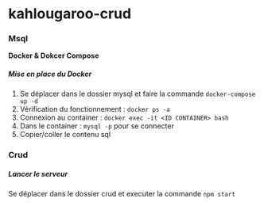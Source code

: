 # kahlougaroo-crud

### Msql
**Docker & Dokcer Compose**
##### Mise en place du Docker
1. Se déplacer dans le dossier mysql et faire la commande `docker-compose up -d`
2. Vérification du fonctionnement : `docker ps -a` 
3. Connexion au container : `docker exec -it <ID CONTAINER> bash`
4. Dans le container : `mysql -p` pour se connecter 
5. Copier/coller le contenu sql

### Crud
##### Lancer le serveur
Se déplacer dans le dossier crud et executer la commande `npm start`